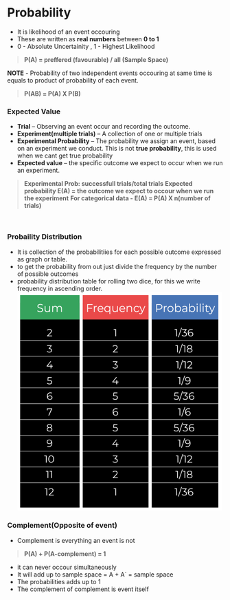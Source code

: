 # Probability 

* It is likelihood of an event occouring
* These are written as **real numbers** between **0 to 1**
* 0 - Absolute Uncertainity , 1 - Highest Likelihood

> **P(A) = preffered (favourable) / all (Sample Space)**

**NOTE** - Probability of two independent events occouring at same time is equals to product of probability of each event. 
> **P(AB) = P(A) X P(B)**

### Expected Value
* **Trial** – Observing an event occur and recording the outcome.
* **Experiment(multiple trials)** – A collection of one or multiple trials
* **Experimental Probability** – The probability we assign an event, based on an experiment we conduct. This is not **true probability**, this is used when we cant get true probability
* **Expected value** – the specific outcome we expect to occur when we run an experiment.

> **Experimental Prob: successfull trials/total trials**
> **Expected probability E(A) = the outcome we expect to occour when we run the experiment**
> **For categorical data - E(A) = P(A) X n(number of trials)**

<br />

### Probaility Distribution

* It is collection of the probabilitiies for each possible outcome expressed as graph or table.
* to get the probability from out just divide the frequency by the number of possible outcomes
* probability distribution table for rolling two dice, for this we write frequency in ascending order.
![img](./.idea/1.png)

### Complement(Opposite of event)

* Complement is everything an event is not
> **P(A) + P(A-complement) = 1**

* it can never occour simultaneously 
* It will add up to sample space = A + A` = sample space
* The probabilities adds up to 1
* The complement of complement is event itself 

